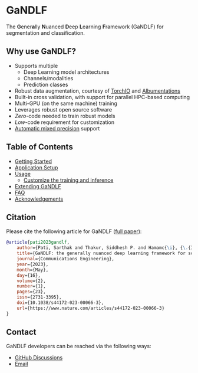 # GaNDLF

The **G**ener**a**lly **N**uanced **D**eep **L**earning **F**ramework (GaNDLF) for segmentation and classification.

## Why use GaNDLF?

- Supports multiple
    - Deep Learning model architectures
    - Channels/modalities 
    - Prediction classes
- Robust data augmentation, courtesy of [TorchIO](https://github.com/fepegar/torchio/) and [Albumentations](https://github.com/albumentations-team/albumentations)
- Built-in cross validation, with support for parallel HPC-based computing
- Multi-GPU (on the same machine) training
- Leverages robust open source software
- *Zero*-code needed to train robust models
- *Low*-code requirement for customization
- [Automatic mixed precision](https://pytorch.org/blog/accelerating-training-on-nvidia-gpus-with-pytorch-automatic-mixed-precision/) support

## Table of Contents

- [Getting Started](./getting_started.md)
- [Application Setup](./setup.md)
- [Usage](./usage.md)
    - [Customize the training and inference](./customize.md)
- [Extending GaNDLF](./extending.md)
- [FAQ](./faq.md)
- [Acknowledgements](./acknowledgements.md)

## Citation
Please cite the following article for GaNDLF ([full paper](https://www.nature.com/articles/s44172-023-00066-3)):

```bib
@article{pati2023gandlf,
    author={Pati, Sarthak and Thakur, Siddhesh P. and Hamamc{\i}, {\.{I}}brahim Ethem and Baid, Ujjwal and Baheti, Bhakti and Bhalerao, Megh and G{\"u}ley, Orhun and Mouchtaris, Sofia and Lang, David and Thermos, Spyridon and Gotkowski, Karol and Gonz{\'a}lez, Camila and Grenko, Caleb and Getka, Alexander and Edwards, Brandon and Sheller, Micah and Wu, Junwen and Karkada, Deepthi and Panchumarthy, Ravi and Ahluwalia, Vinayak and Zou, Chunrui and Bashyam, Vishnu and Li, Yuemeng and Haghighi, Babak and Chitalia, Rhea and Abousamra, Shahira and Kurc, Tahsin M. and Gastounioti, Aimilia and Er, Sezgin and Bergman, Mark and Saltz, Joel H. and Fan, Yong and Shah, Prashant and Mukhopadhyay, Anirban and Tsaftaris, Sotirios A. and Menze, Bjoern and Davatzikos, Christos and Kontos, Despina and Karargyris, Alexandros and Umeton, Renato and Mattson, Peter and Bakas, Spyridon},
    title={GaNDLF: the generally nuanced deep learning framework for scalable end-to-end clinical workflows},
    journal={Communications Engineering},
    year={2023},
    month={May},
    day={16},
    volume={2},
    number={1},
    pages={23},
    issn={2731-3395},
    doi={10.1038/s44172-023-00066-3},
    url={https://www.nature.com/articles/s44172-023-00066-3}
}
```

## Contact
GaNDLF developers can be reached via the following ways:

- [GitHub Discussions](https://github.com/mlcommons/GaNDLF/discussions)
- [Email](mailto:gandlf@mlcommons.org)
